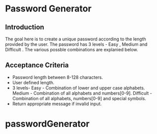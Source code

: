 # Password Generator

## Introduction

The goal here is to create a unique password according to the length provided by the user.
The password has 3 levels - Easy , Medium and Difficult . The various possble combinations are explanied below.

## Acceptance Criteria

* Password length between 8-128 characters.
* User defined length.
* 3 levels- 
    Easy - Combination of lower and upper case alphabets.
    Medium - Combination of all alphabets and numbers[0-9].
    Difficult - Combination of all alphabets, numbers[0-9] and special symbols.
* Return appropriate message if invalid input. 
# passwordGenerator
